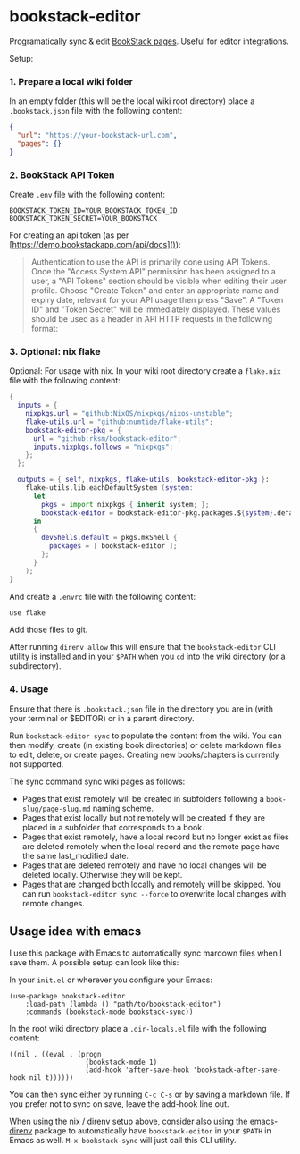 # bookstack-editor

Programatically sync & edit [BookStack pages](https://www.bookstackapp.com/). Useful for editor integrations.

Setup:

### 1. Prepare a local wiki folder

In an empty folder (this will be the local wiki root directory) place a `.bookstack.json` file with the following content:

```json
{
  "url": "https://your-bookstack-url.com",
  "pages": {}
}
```

### 2. BookStack API Token

Create `.env` file with the following content:

```
BOOKSTACK_TOKEN_ID=YOUR_BOOKSTACK_TOKEN_ID
BOOKSTACK_TOKEN_SECRET=YOUR_BOOKSTACK
```

For creating an api token (as per [https://demo.bookstackapp.com/api/docs]()):

> Authentication to use the API is primarily done using API Tokens. Once the "Access System API" permission has been assigned to a user, a "API Tokens" section should be visible when editing their user profile. Choose "Create Token" and enter an appropriate name and expiry date, relevant for your API usage then press "Save". A "Token ID" and "Token Secret" will be immediately displayed. These values should be used as a header in API HTTP requests in the following format:

### 3. Optional: nix flake

Optional: For usage with nix. In your wiki root directory create a `flake.nix` file with the following content:
    
```nix
{
  inputs = {
    nixpkgs.url = "github:NixOS/nixpkgs/nixos-unstable";
    flake-utils.url = "github:numtide/flake-utils";
    bookstack-editor-pkg = {
      url = "github:rksm/bookstack-editor";
      inputs.nixpkgs.follows = "nixpkgs";
    };
  };

  outputs = { self, nixpkgs, flake-utils, bookstack-editor-pkg }:
    flake-utils.lib.eachDefaultSystem (system:
      let
        pkgs = import nixpkgs { inherit system; };
        bookstack-editor = bookstack-editor-pkg.packages.${system}.default;
      in
      {
        devShells.default = pkgs.mkShell {
          packages = [ bookstack-editor ];
        };
      }
    );
}
```

And create a `.envrc` file with the following content:

```sh
use flake
```

Add those files to git.

After running `direnv allow` this will ensure that the `bookstack-editor` CLI utility is installed and in your `$PATH` when you `cd` into the wiki directory (or a subdirectory).

### 4. Usage

Ensure that there is `.bookstack.json` file in the directory you are in (with your terminal or $EDITOR) or in a parent directory.

Run `bookstack-editor sync` to populate the content from the wiki. You can then modify, create (in existing book directories) or delete markdown files to edit, delete, or create pages. Creating new books/chapters is currently not supported.

The sync command sync wiki pages as follows:
- Pages that exist remotely will be created in subfolders following a `book-slug/page-slug.md` naming scheme.
- Pages that exist locally but not remotely will be created if they are placed in a subfolder that corresponds to a book.
- Pages that exist remotely, have a local record but no longer exist as files are deleted remotely when the local record and the remote page have the same last_modified date.
- Pages that are deleted remotely and have no local changes will be deleted locally. Otherwise they will be kept.
- Pages that are changed both locally and remotely will be skipped. You can run `bookstack-editor sync --force` to overwrite local changes with remote changes.

## Usage idea with emacs

I use this package with Emacs to automatically sync mardown files when I save them. A possible setup can look like this:

In your `init.el` or wherever you configure your Emacs:

```elisp
(use-package bookstack-editor
    :load-path (lambda () "path/to/bookstack-editor")
    :commands (bookstack-mode bookstack-sync))
```

In the root wiki directory place a `.dir-locals.el` file with the following content:

```elisp
((nil . ((eval . (progn
                   (bookstack-mode 1)
                   (add-hook 'after-save-hook 'bookstack-after-save-hook nil t))))))
```

You can then sync either by running `C-c C-s` or by saving a markdown file. If you prefer not to sync on save, leave the add-hook line out.

When using the nix / direnv setup above, consider also using the [emacs-direnv](https://github.com/wbolster/emacs-direnv) package to automatically have `bookstack-editor` in your `$PATH` in Emacs as well. `M-x bookstack-sync` will just call this CLI utility.
